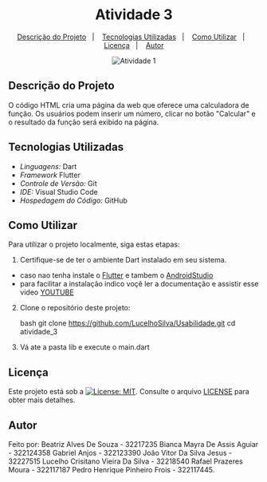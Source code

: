 <h1 align="center"> Atividade 3 </h1>

<p align="center">
  <a href="#descrição-do-projeto">Descrição do Projeto</a>&nbsp;&nbsp;&nbsp;|&nbsp;&nbsp;&nbsp;
  <a href="#tecnologias-utilizadas">Tecnologias Utilizadas</a>&nbsp;&nbsp;&nbsp;|&nbsp;&nbsp;&nbsp;
  <a href="#como-utilizar">Como Utilizar</a>&nbsp;&nbsp;&nbsp;|&nbsp;&nbsp;&nbsp;
  <a href="#licença">Licença</a>&nbsp;&nbsp;&nbsp;|&nbsp;&nbsp;&nbsp;
  <a href="#autor">Autor</a>
</p>

<p align="center">
  <img src="./assets/IMG/preview-templates.png" alt="Atividade 1">
</p>

## Descrição do Projeto

O código HTML cria uma página da web que oferece uma calculadora de função. Os usuários podem inserir um número, clicar no botão "Calcular" e o resultado da função será exibido na página.

## Tecnologias Utilizadas

- _Linguagens:_ Dart
- _Framework_ Flutter
- _Controle de Versão:_ Git
- _IDE:_ Visual Studio Code
- _Hospedagem do Código:_ GitHub

## Como Utilizar

Para utilizar o projeto localmente, siga estas etapas:

1. Certifique-se de ter o ambiente Dart instalado em seu sistema.

- caso nao tenha instale o [Flutter](https://flutter.dev/) e tambem o [AndroidStudio](https://developer.android.com/studio?gclid=Cj0KCQjw9rSoBhCiARIsAFOiplmlWZxo3tQzwaykI1VFWD6bP7Sc5ev9P14URhxPh2ObbaM5Xi-c0acaAmR-EALw_wcB&gclsrc=aw.ds)
- para facilitar a instalação indico voçê ler a documentação e assistir esse video [YOUTUBE](https://www.youtube.com/watch?v=wcO-Et_jpeo)

2. Clone o repositório deste projeto:

   bash
   git clone https://github.com/LucelhoSilva/Usabilidade.git
   cd atividade_3

3. Vá ate a pasta lib e execute o main.dart

## Licença

Este projeto está sob a [![License: MIT](https://img.shields.io/badge/License-MIT-blue.svg)](./LICENSE). Consulte o arquivo [LICENSE](./LICENSE) para obter mais detalhes.

## Autor

Feito por:
Beatriz Alves De Souza - 32217235
Bianca Mayra De Assis Aguiar - 322124358
Gabriel Anjos - 322123390
João Vitor Da Silva Jesus - 32227515
Lucelho Crisitano Vieira Da Silva - 32218540
Rafael Prazeres Moura - 322117187
Pedro Henrique Pinheiro Frois - 322117445.
